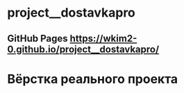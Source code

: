 # project__dostavkapro

## GitHub Pages https://wkim2-0.github.io/project__dostavkapro/

# Вёрстка реального проекта
